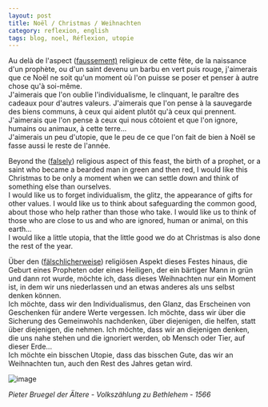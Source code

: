```yaml
---
layout: post
title: Noël / Christmas / Weihnachten
category: reflexion, english
tags: blog, noel, Réflexion, utopie
---
```

Au delà de l'aspect (<a href="https://fr.wikipedia.org/wiki/Noël">faussement)</a> religieux de cette fête, de la naissance d'un prophète, ou d'un saint devenu un barbu en vert puis rouge, j'aimerais que ce Noël ne soit qu'un moment où l'on puisse se poser et penser à autre chose qu'à soi-même.<br>J'aimerais que l'on oublie l'individualisme, le clinquant, le paraître des cadeaux pour d'autres valeurs. J'aimerais que l'on pense à la sauvegarde des biens communs, à ceux qui aident plutôt qu'à ceux qui prennent. J'aimerais que l'on pense à ceux qui nous côtoient et que l'on ignore, humains ou animaux, à cette terre...<br>J'aimerais un peu d'utopie, que le peu de ce que l'on fait de bien à Noël se fasse aussi le reste de l'année.

Beyond the (<a href="https://en.wikipedia.org/wiki/Christmas#Introduction_of_the_festival">falsely</a>) religious aspect of this feast, the birth of a prophet, or a saint who became a bearded man in green and then red, I would like this Christmas to be only a moment when we can settle down and think of something else than ourselves.<br />I would like us to forget individualism, the glitz, the appearance of gifts for other values. I would like us to think about safeguarding the common good, about those who help rather than those who take. I would like us to think of those who are close to us and who are ignored, human or animal, on this earth...<br />I would like a little utopia, that the little good we do at Christmas is also done the rest of the year.

Über den (<a href="https://de.wikipedia.org/wiki/Weihnachten#Der_25._Dezember_in_den_Quellen">fälschlicherweise</a>) religiösen Aspekt dieses Festes hinaus, die Geburt eines Propheten oder eines Heiligen, der ein bärtiger Mann in grün und dann rot wurde, möchte ich, dass dieses Weihnachten nur ein Moment ist, in dem wir uns niederlassen und an etwas anderes als uns selbst denken können.<br />Ich möchte, dass wir den Individualismus, den Glanz, das Erscheinen von Geschenken für andere Werte vergessen. Ich möchte, dass wir über die Sicherung des Gemeinwohls nachdenken, über diejenigen, die helfen, statt über diejenigen, die nehmen. Ich möchte, dass wir an diejenigen denken, die uns nahe stehen und die ignoriert werden, ob Mensch oder Tier, auf dieser Erde...<br />Ich möchte ein bisschen Utopie, dass das bisschen Gute, das wir an Weihnachten tun, auch den Rest des Jahres getan wird.

![image](https://upload.wikimedia.org/wikipedia/commons/thumb/6/64/Pieter_Bruegel_der_Ältere_-_Volkszählung_zu_Bethlehem.jpg/1039px-Pieter_Bruegel_der_Ältere_-_Volkszählung_zu_Bethlehem.jpg)

*Pieter Bruegel der Ältere - Volkszählung zu Bethlehem - 1566*

